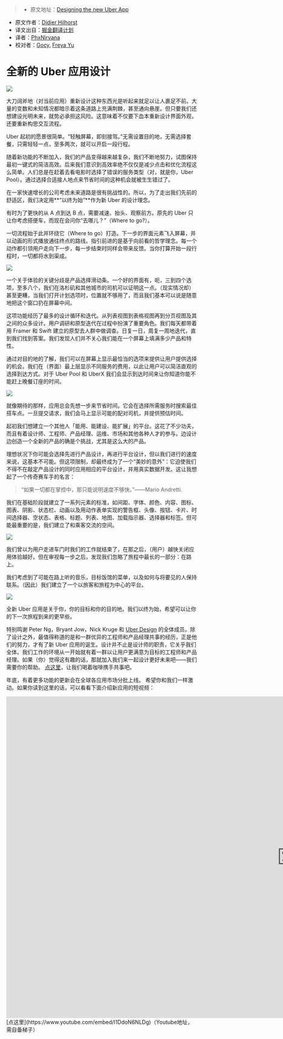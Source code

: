 
> * 原文地址：[Designing the new Uber App](https://medium.com/uber-design/designing-the-new-uber-app-16afcc1d3c2e#.kaoghc61m)
* 原文作者：[Didier Hilhorst](https://medium.com/@didierh)
* 译文出自：[掘金翻译计划](https://github.com/xitu/gold-miner)
* 译者：[PhxNirvana](https://github.com/phxnirvana)
* 校对者：[Gocy](https://github.com/Gocy015), [Freya Yu](https://github.com/ZiXYu)

# 全新的 Uber 应用设计








![](https://cdn-images-1.medium.com/max/2000/1*7ocitrf1HvNFK8Hbo3FoOw.png)







大刀阔斧地（对当前应用）重新设计这种东西光是听起来就足以让人裹足不前。大量的变数和未知情况都暗示着这条道路上充满荆棘，甚至通向悬崖。但只要我们还想建设光明未来，就势必承担这风险。这意味着不仅要下血本重新设计界面外观，还要重新构思交互流程。

Uber 起初的愿景很简单。“轻触屏幕，即刻接驾。”无需设置目的地，无需选择套餐，只需轻轻一点，至多两次，就可以开启一段行程。

随着新功能的不断加入，我们的产品变得越来越复杂，我们不断地努力，试图保持最初一键式的简洁高效。后来我们意识到高效率绝不仅仅是减少点击和优化流程这么简单。人们总是在赶着去看电影时选择了错误的服务类型（对，就是你，Uber Pool）。通过选择合适接人地点来节省时间的这种机会就被生生错过了。

在一家快速增长的公司考虑未来道路是很有挑战性的。所以，为了走出我们先前的舒适区，我们决定用**“以终为始”**作为新 Uber 的设计理念。

有时为了更快的从 A 点到达 B 点，需要减速、抬头、观察前方。原先的 Uber 只让你考虑搭便车，而现在会问你“去哪儿？”（Where to go?）。

一切流程始于此并环绕它（Where to go）打造。下一步的界面元素飞入屏幕，并以动画的形式播放通往终点的路线。指引前进的是基于向前看的哲学理念。每一个动作都引领用户走向下一步，每一步结束时同样会带来反馈。当你打算开始一段行程时，一切都将水到渠成。







![](https://cdn-images-1.medium.com/max/2000/1*1xHu1vhKVvIx2SY-XdiF7A.jpeg)







一个关于体验的关键分歧是产品选择滑动条。一个好的界面有，呃，三到四个选项，至多八个，我们在洛杉矶和其他城市的司机可以证明这一点。（现实情况却）甚至更糟，当我们打开计划选项时，位置就不够用了，而且我们基本可以说是随意地把这个窗口扔在屏幕中间。

这项功能经历了最多的设计循环和迭代。从列表视图到表格视图再到分页视图及其之间的众多设计。用户调研和原型迭代在过程中扮演了重要角色。我们每天都带着用 Framer 和 Swift 建立的原型去人群中做调查。日复一日，周复一周地迭代，直到我们找到答案。我们发现人们并不关心我们能在一个屏幕上填满多少产品和特性。

通过对目的地的了解，我们可以在屏幕上显示最恰当的选项来提供让用户提供选择的机会。我们在（界面）最上层显示不同服务的费用，以此让用户可以简洁直观的选择到达方式。对于 Uber Pool 和 UberX 我们会显示到达时间来让你知道你能不能赶上晚餐订座的时间。






![](https://cdn-images-1.medium.com/max/2000/1*U6PKgfBbne-QQZJIWSOvew.jpeg)







就像期待的那样，应用总会先想一步来节省时间。它会在选择所需服务时搜索最佳搭车点。一旦提交请求，我们会马上显示可能的配对司机，并提供预估时间。

起初我们想建立一个其他人「能用、能建设、能扩展」的平台。这花了不少功夫，而且有着设计师、工程师、产品经理、运维、市场和其他各种人才的参与。边设计边创造一个全新的产品的确是个挑战，尤其是这么大的产品。

理想状况下你可能会选择先进行产品设计，再进行平台设计，但以我们进行的速度来说，这基本不可能。但这项限制，却最终成为了一个“美妙的意外”：它迫使我们不得不在敲定产品设计的同时应用相应的平台设计，并用真实数据开发。这让我想起了一个传奇赛车手的名言：

> “如果一切都在掌控中，那只能说明速度不够快。”——Mario Andretti.

我们在基础阶段就建立了一系列元素的标准，如间距、字体、颜色、内容、图标、图表、阴影、状态栏、动画以及用动作表单实现的警告框、头像、按钮、卡片、时间选择器、空状态、表格、标题、列表、地图、加载指示器、选择器和标签。但可能最重要的是，我们建立了和乘客交流的空间。







![](https://cdn-images-1.medium.com/max/2000/1*t_KgpnQ5C_CPhQxuXXCEtA.png)







我们曾以为用户走进车门时我们的工作就结束了，在那之后，（用户）越快关闭应用体验越好。但在审视每一步之后，发现我们忽略了旅程中最长的一部分：在路上。

我们考虑到了可能在路上听的音乐，目标饭馆的菜单，以及如何与将要见的人保持联系。（因此）我们建立了一个以旅客和旅程为中心的平台。







![](https://cdn-images-1.medium.com/max/2000/1*uX84vBZ06pGXvKnW0MZUPw.jpeg)







全新 Uber 应用是关于你，你的目标和你的目的地。我们以终为始，希望可以让你的下一次旅程到来的更早些。

特别鸣谢 Peter Ng，Bryant Jow，Nick Kruge 和 [Uber Design](https://medium.com/u/f0f8b53891a8) 的全体成员。除了设计之外，最值得称道的是和一群优异的工程师和产品经理共事的经历，正是他们的努力，才有了新 Uber 应用的诞生。设计并不止是设计师的职责，它关乎我们全体。我们工作的环境从一开始就有着一群以让用户更满意为目标的工程师和产品经理。如果（你）觉得这有趣的话，那就加入我们来一起设计更好未来吧——我们需要你的帮助。 [点这里](https://www.linkedin.com/in/dhilhorst)，让我们喝着咖啡携手共事吧。

年底，有着更多功能的更新会在全球各应用市场分批上线。 希望你和我们一样激动。如果你读到这里的话，可以看看下面介绍新应用的短视频：
<iframe width="1514" height="851" src="https://www.youtube.com/embed/I1DdoN6NLDg" frameborder="0" allowfullscreen></iframe>
[点这里](https://www.youtube.com/embed/I1DdoN6NLDg)（Youtube地址，需自备梯子）
